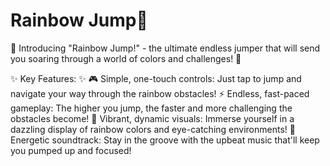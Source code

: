 # Rainbow Jump🌈

🌈 Introducing "Rainbow Jump!" - the ultimate endless jumper that will send you soaring through a world of colors and challenges! 🌈

✨ Key Features: ✨
🎮 Simple, one-touch controls: Just tap to jump and navigate your way through the rainbow obstacles!
⚡️ Endless, fast-paced gameplay: The higher you jump, the faster and more challenging the obstacles become!
🌈 Vibrant, dynamic visuals: Immerse yourself in a dazzling display of rainbow colors and eye-catching environments!
🎵 Energetic soundtrack: Stay in the groove with the upbeat music that'll keep you pumped up and focused!
